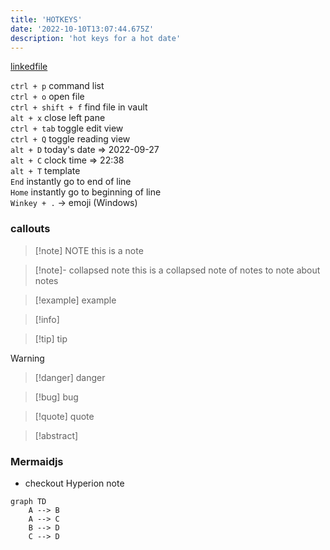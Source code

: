 ```yaml
---
title: 'HOTKEYS'
date: '2022-10-10T13:07:44.675Z'
description: 'hot keys for a hot date'
---
```


[linkedfile](linkedfile)

`ctrl + p` command list    
`ctrl + o` open file    
`ctrl + shift + f` find file in vault     
`alt + x` close left pane  
`ctrl + tab` toggle edit view  
`ctrl + Q` toggle reading view  
`alt + D` today's date => 2022-09-27  
`alt + C` clock time => 22:38  
`alt + T` template  
`End` instantly go to end of line  
`Home` instantly go to beginning of line  
`Winkey + .` -> emoji (Windows)  

### callouts
> [!note] NOTE
>  this is a note

> [!note]- collapsed note
> this is a collapsed note of notes to note about notes

> [!example] example

> [!info]

> [!tip] tip

> [!warning]

> [!danger] danger

> [!bug] bug

> [!quote] quote

> [!abstract] 

### Mermaidjs
- checkout Hyperion note
```mermaid
graph TD
	A --> B
	A --> C
	B --> D
	C --> D
```

